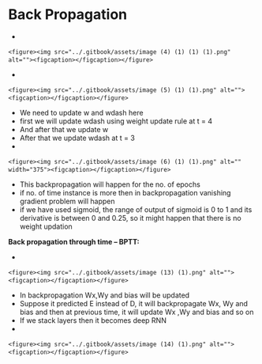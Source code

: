 # Back Propagation

*

    <figure><img src="../.gitbook/assets/image (4) (1) (1) (1).png" alt=""><figcaption></figcaption></figure>
*

    <figure><img src="../.gitbook/assets/image (5) (1) (1).png" alt=""><figcaption></figcaption></figure>
* We need to update w and wdash here
* first we will update wdash using weight update rule at t = 4
* And after that we update w
* After that we update wdash at t = 3
*

    <figure><img src="../.gitbook/assets/image (6) (1) (1).png" alt="" width="375"><figcaption></figcaption></figure>
* This backpropagation will happen for the no. of epochs
* if no. of time instance is more then in backpropagation vanishing gradient problem will happen
* if we have used sigmoid, the range of output of sigmoid is 0 to 1 and its derivative is between 0 and 0.25, so it might happen that there is no weight updation



**Back propagation through time – BPTT:**

*

    <figure><img src="../.gitbook/assets/image (13) (1).png" alt=""><figcaption></figcaption></figure>
* In backpropagation Wx,Wy and bias will be updated
* Suppose it predicted E instead of D, it will backpropagate Wx, Wy and bias and then at previous time, it will update Wx ,Wy and bias and so on
* If we stack layers then it becomes deep RNN
*

    <figure><img src="../.gitbook/assets/image (14) (1).png" alt=""><figcaption></figcaption></figure>
